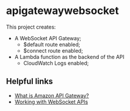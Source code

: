 # apigatewaywebsocket

This project creates:
- A WebSocket API Gateway;
    - $default route enabled;
    - $connect route enabled;
- A Lambda function as the backend of the API
    - CloudWatch Logs enabled;

## Helpful links

- [What is Amazon API Gateway?][1]
- [Working with WebSocket APIs][2]

[1]: https://docs.aws.amazon.com/apigateway/latest/developerguide/welcome.html
[2]: https://docs.aws.amazon.com/apigateway/latest/developerguide/apigateway-websocket-api.html